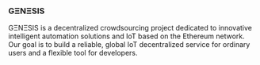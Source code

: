 ### **GΞNΞSIS**

GΞNΞSIS is a decentralized crowdsourcing project dedicated to innovative intelligent automation solutions and IoT based on the Ethereum network. Our goal is to build a reliable, global IoT decentralized service for ordinary users and a flexible tool for developers.
